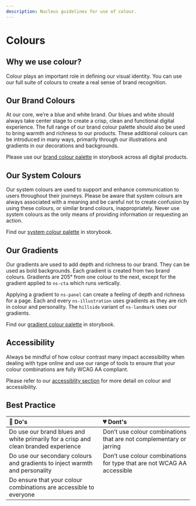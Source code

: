 ```yaml
---
description: Nucleus guidelines for use of colour.
---
```


# Colours

## Why we use colour?

Colour plays an important role in defining our visual identity. You can use our full suite of colours to create a real sense of brand recognition.

## Our Brand Colours 

At our core, we’re a blue and white brand. Our blues and white should always take center stage to create a crisp, clean and functional digital experience. The full range of our brand colour palette should also be used to bring warmth and richness to our products. These additional colours can be introduced in many ways, primarily through our illustrations and gradients in our decorations and backgrounds.

Please use our [brand colour palette](https://britishgas.co.uk/nucleus/demo/index.html?path=/story/foundations-colours--brand-pallette) in storybook across all digital products.

## Our System Colours

Our system colours are used to support and enhance communication to users throughout their journeys. Please be aware that system colours are always associated with a meaning and be careful not to create confusion by using these colours, or similar brand colours, inappropriately. Never use system colours as the only means of providing information or requesting an action.

Find our [system colour palette](https://britishgas.co.uk/nucleus/demo/index.html?path=/story/foundations-colours--system-pallette) in storybook.

## Our Gradients

Our gradients are used to add depth and richness to our brand. They can be used as bold backgrounds. Each gradient is created from two brand colours. Gradients are 205° from one colour to the next, except for the gradient applied to `ns-cta` which runs vertically.

Applying a gradient to `ns-panel` can create a feeling of depth and richness for a page. Each and every `ns-illustration` uses gradients as they are rich in colour and personality. The `hillside` variant of `ns-landmark` uses our gradients.

Find our [gradient colour palette](https://britishgas.co.uk/nucleus/demo/index.html?path=/story/foundations-colours--gradient-pallette) in storybook.

## Accessibility

Always be mindful of how colour contrast many impact accessibility when dealing with type online and use our range of tools to ensure that your colour combinations are fully WCAG AA compliant.

Please refer to our [accessiblity section](https://docs.britishgas.design/accessibility) for more detail on colour and accessibility. 

## Best Practice

| 💚 Do's | 💔 Dont's |
| :--- | :--- |
| Do use our brand blues and white primarily for a crisp and clean branded experience | Don’t use colour combinations that are not complementary or jarring |
| Do use our secondary colours and gradients to inject warmth and personality | Don’t use colour combinations for type that are not WCAG AA accessible |
| Do ensure that your colour combinations are accessible to everyone | |


